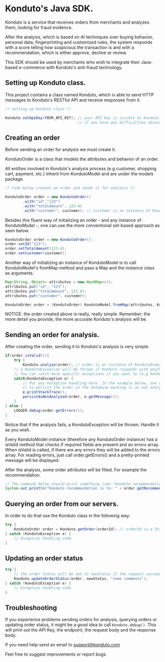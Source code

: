 # Konduto's Java SDK.

Konduto is a service that receives orders from merchants and analyzes them, looking for fraud evidence.

After the analysis, which is based on AI techniques over buying behavior, personal data, 
fingerprinting and customized rules, the system responds with a score telling how suspicious the transaction is
and with a recommendation, which is either approve, decline or review.

This SDK should be used by merchants who wish to integrate their Java-based e-commerce with Konduto's
anti-fraud technology.

## Setting up Konduto class.

This project contains a class named Konduto, which is able to send HTTP messages to Konduto's RESTful API
and receive responses from it.

```java
/* setting up Konduto class */

Konduto.setApiKey(YOUR_API_KEY); // your API key is visible at Konduto's Dashboard
								 // if you have any difficulties obtaining it, send an 										 // email to support@konduto.com
```

## Creating an order

Before sending an order for analysis we must create it.

KondutoOrder is a class that models the attributes and behavior of an order.

All entities involved in Konduto's analysis process (e.g customer, shopping cart, payment, etc.) inherit 
from KondutoModel and are under the models package.

```java
/* Code below creates an order and sends it for analysis */

KondutoOrder order = new KondutoOrder()
		.with("id","123")
		.with("totalAmount", 123.4)
		.with("customer", customer); // customer is an instance of KondutoCustomer
```		
Besides this fluent way of initializing an order - and any instance of KondutoModel -, 
one can use the more conventional set-based approach as seen below.

```java
KondutoOrder order = new KondutoOrder();
order.setId("123");
order.setTotalAmount(123.4);
order.setCustomer(customer);
```

Another way of initializing an instance of KondutoModel is to call KondutoModel's fromMap method 
and pass a Map and the instance class as arguments.

```java
Map<String, Object> attributes = new HashMap<>();
attributes.put("id", "123"); 
attributes.put("totalAmount", 123.4);
attributes.put("customer", customer);

KondutoOrder order = (KondutoOrder) KondutoModel.fromMap(attributes, KondutoOrder.class);
```

NOTICE: the order created above is really, really simple. 
Remember: the more detail you provide, the more accurate Konduto's analysis will be. 

## Sending an order for analysis.

After creating the order, sending it to Konduto's analysis is very simple.

```java
if(order.isValid()){
	try {
		Konduto.analyze(order); // order is an instance of KondutoOrder	
	// a KondutoException will be thrown if Konduto responds with anything other than 200 OK.
	// You can catch more specific exceptions if you want to (e.g KondutoHTTPBadRequestException).
	catch(KondutoException e) {
		// Put any exception handling here. In the example below, one decided to print the stack trace,
		// to persist the order in the database marking it as not analyzed and to keep the error message. 
		e.printStackTrace();
		persistAsNotAnalyzed(order, e.getMessage());
	}
} else {
    LOGGER.debug(order.getErrors());
}
```

Notice that if the analysis fails, a KondutoException will be thrown. Handle it as you wish.

Every KondutoModel instance (therefore any KondutoOrder instance) has a isValid method that checks if required fields
are present and an errors array. When isValid is called, if there are any errors they will be added to the errors array.
For reading errors, just call order.getErrors() and a pretty-printed message will be displayed.

After the analysis, some order attributes will be filled. For example the recommendation.

```java 
// The command below should print something like "Konduto recommendation is to APPROVE".
System.out.println("Konduto recommendation is to: " + order.getRecommendation());
```

## Querying an order from our servers.

In order to do that use the Konduto class in the following way:

```java
try {
	KondutoOrder order = Konduto.getOrder(orderId); // orderId is a String
} catch (KondutoException e) {
	// Exception handling code
}
```

## Updating an order status

```java
try {
	// the order status will be set to newStatus if the request succeeds.
	Konduto.updateOrderStatus(order, newStatus, "some comments"); 
} catch (KondutoException e) {
	// Exception handling code
}
```

## Troubleshooting

If you experience problems sending orders for analysis, querying orders or updating order status, it might be a good idea
to call `Konduto.debug()`. This will print out the API Key, the endpoint, the request body and the response body.

If you need help send an email to support@konduto.com

Feel free to suggest improvements or report bugs.
